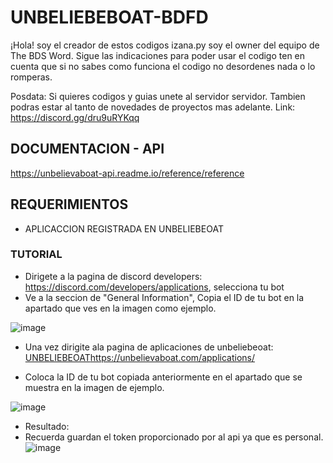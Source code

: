 # UNBELIEBEBOAT-BDFD

¡Hola! soy el creador de estos codigos izana.py soy el owner del equipo de The BDS Word. Sigue las indicaciones para poder usar el codigo ten en cuenta que si no sabes como funciona el codigo no desordenes nada o lo romperas.

Posdata: Si quieres codigos y guias unete al servidor servidor. Tambien podras estar al tanto de novedades de proyectos mas adelante. Link: https://discord.gg/dru9uRYKqq


## DOCUMENTACION  - API
https://unbelievaboat-api.readme.io/reference/reference

## REQUERIMIENTOS
- APLICACCION REGISTRADA EN UNBELIEBEOAT

### TUTORIAL
- Dirigete a la pagina de discord developers: https://discord.com/developers/applications, selecciona tu bot
- Ve a la seccion de "General Information", Copia el ID de tu bot en la apartado que ves en la imagen como ejemplo.


 ![image](https://github.com/IzanaonYT/UNBELIEBEBOAT-BDFD/assets/131629841/d92d29fc-09ac-456a-b979-ba36f6725096)

- Una vez dirigite ala pagina de aplicaciones de unbeliebeoat: [UNBELIEBEOAT](https://unbelievaboat.com/applications/)https://unbelievaboat.com/applications/

- Coloca la ID de tu bot copiada anteriormente en el apartado que se muestra en la imagen de ejemplo.


![image](https://github.com/IzanaonYT/UNBELIEBEBOAT-BDFD/assets/131629841/995123dd-937f-4c82-bbdc-5d99c39b088f)

 - Resultado:
 - Recuerda guardan el token proporcionado por al api ya que es personal.
![image](https://github.com/IzanaonYT/UNBELIEBEBOAT-BDFD/assets/131629841/eeb2f427-8b3b-4f13-86a6-582f0fbc6fa3)
 
